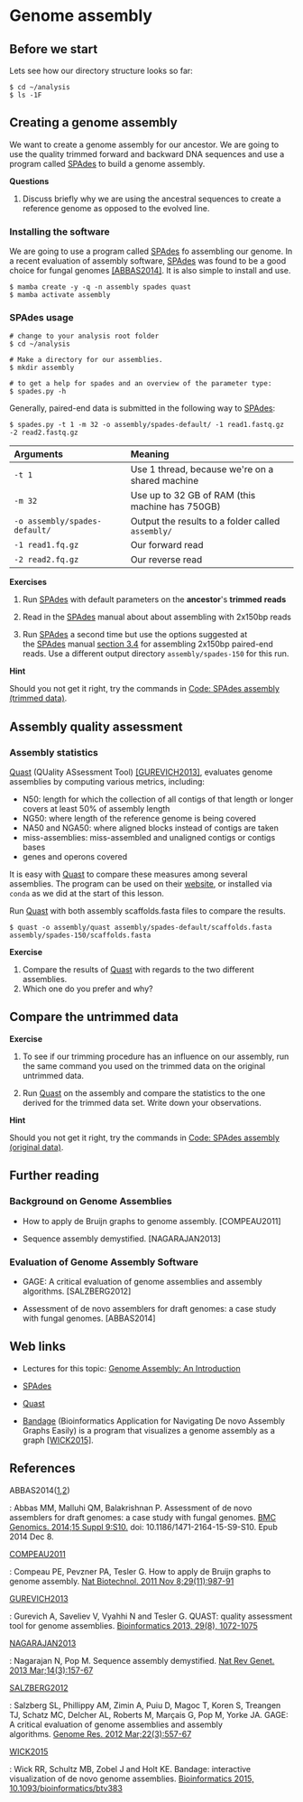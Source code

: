# Genome assembly

## Before we start

Lets see how our directory structure looks so far:

```
$ cd ~/analysis
$ ls -1F
```

## Creating a genome assembly

We want to create a genome assembly for our ancestor. We are going to
use the quality trimmed forward and backward DNA sequences and use a
program called [SPAdes](https://cab.spbu.ru/software/spades/) to build a genome
assembly.

**Questions**

1. Discuss briefly why we are using the ancestral sequences to create a reference genome as opposed to the evolved line.

### Installing the software

We are going to use a program
called [SPAdes](https://cab.spbu.ru/software/spades/) fo assembling our genome.
In a recent evaluation of assembly
software, [SPAdes](https://cab.spbu.ru/software/spades/) was found to be a good
choice for fungal
genomes [\[ABBAS2014\]](https://genomics.sschmeier.com/ngs-assembly/index.html#abbas2014).
It is also simple to install and use.

```
$ mamba create -y -q -n assembly spades quast
$ mamba activate assembly
```

### SPAdes usage

```console
# change to your analysis root folder
$ cd ~/analysis

# Make a directory for our assemblies.
$ mkdir assembly

# to get a help for spades and an overview of the parameter type:
$ spades.py -h
```

Generally, paired-end data is submitted in the following way
to [SPAdes](https://cab.spbu.ru/software/spades/):

```console
$ spades.py -t 1 -m 32 -o assembly/spades-default/ -1 read1.fastq.gz -2 read2.fastq.gz
```

| Arguments        | Meaning                                           |
| :--------------- | :------------------------------------------------ |
| `-t 1`           | Use 1 thread, because we're on a shared machine   |
| `-m 32`          | Use up to 32 GB of RAM (this machine has 750GB)   |
| `-o assembly/spades-default/`   | Output the results to a folder called `assembly/` |
| `-1 read1.fq.gz` | Our forward read                                  |
| `-2 read2.fq.gz` | Our reverse read                                  |

**Exercises**

1. Run [SPAdes](https://cab.spbu.ru/software/spades/) with default parameters on the **ancestor**'s **trimmed** **reads**

2. Read in the [SPAdes](https://cab.spbu.ru/software/spades/) manual about about assembling with 2x150bp reads

3. Run [SPAdes](https://cab.spbu.ru/software/spades/) a second time but use the options suggested at the [SPAdes](https://cab.spbu.ru/software/spades/) manual [section 3.4](http://cab.spbu.ru/files/release3.14.0/manual.html#sec3.4) for assembling 2x150bp paired-end reads. Use a different output directory `assembly/spades-150` for this run.

**Hint**

Should you not get it right, try the commands in [Code: SPAdes assembly (trimmed data)](https://genomics.sschmeier.com/code.html#code-assembly1).

## Assembly quality assessment

### Assembly statistics

[Quast](https://cab.spbu.ru/software/QUAST/) (QUality ASsessment Tool) [\[GUREVICH2013\]](https://genomics.sschmeier.com/ngs-assembly/index.html#gurevich2013), evaluates genome assemblies by computing various metrics, including:

- N50: length for which the collection of all contigs of that length
  or longer covers at least 50% of assembly length
- NG50: where length of the reference genome is being covered
- NA50 and NGA50: where aligned blocks instead of contigs are taken
- miss-assemblies: miss-assembled and unaligned contigs or contigs
  bases
- genes and operons covered

It is easy with [Quast](https://cab.spbu.ru/software/QUAST/) to compare these
measures among several assemblies. The program can be used on
their [website](https://cab.spbu.ru/software/QUAST/), or installed via `conda` as we did at the start of this lesson.


Run [Quast](https://cab.spbu.ru/software/QUAST/) with both assembly
scaffolds.fasta files to compare the results.

```
$ quast -o assembly/quast assembly/spades-default/scaffolds.fasta assembly/spades-150/scaffolds.fasta
```

**Exercise**

1. Compare the results of [Quast](https://cab.spbu.ru/software/QUAST/) with regards to the two different assemblies.
2. Which one do you prefer and why?

## Compare the untrimmed data

**Exercise**

1. To see if our trimming procedure has an influence on our assembly,
   run the same command you used on the trimmed data on the original
   untrimmed data.

2. Run [Quast](https://cab.spbu.ru/software/QUAST/) on the assembly and
   compare the statistics to the one derived for the trimmed data set.
   Write down your observations.

**Hint**

Should you not get it right, try the commands in [Code: SPAdes assembly (original data)](https://genomics.sschmeier.com/code.html#code-assembly2).

## Further reading

### Background on Genome Assemblies

- How to apply de Bruijn graphs to genome
  assembly. [COMPEAU2011]

- Sequence assembly demystified. [NAGARAJAN2013]

### Evaluation of Genome Assembly Software

- GAGE: A critical evaluation of genome assemblies and assembly
  algorithms. [SALZBERG2012]

- Assessment of de novo assemblers for draft genomes: a case study
  with fungal
  genomes. [ABBAS2014]

## Web links

- Lectures for this topic: [Genome Assembly: An
  Introduction](https://dx.doi.org/10.6084/m9.figshare.2972323.v1)

- [SPAdes](http://bioinf.spbau.ru/spades)

- [Quast](http://quast.bioinf.spbau.ru/)

- [Bandage](https://rrwick.github.io/Bandage/) (Bioinformatics
  Application for Navigating De novo Assembly Graphs Easily) is a
  program that visualizes a genome assembly as a
  graph [\[WICK2015\]](https://genomics.sschmeier.com/ngs-assembly/index.html#wick2015).

## References

ABBAS2014([1](https://genomics.sschmeier.com/ngs-assembly/index.html#id2),[2](https://genomics.sschmeier.com/ngs-assembly/index.html#id10))

:   Abbas MM, Malluhi QM, Balakrishnan P. Assessment of de novo
    assemblers for draft genomes: a case study with fungal genomes. [BMC
    Genomics. 2014;15 Suppl
    9:S10.](https://www.ncbi.nlm.nih.gov/pmc/articles/PMC4290589/) doi:
    10.1186/1471-2164-15-S9-S10. Epub 2014 Dec 8.

[COMPEAU2011](https://genomics.sschmeier.com/ngs-assembly/index.html#id7)

:   Compeau PE, Pevzner PA, Tesler G. How to apply de Bruijn graphs to
    genome assembly. [Nat Biotechnol. 2011 Nov
    8;29(11):987-91](https://dx.doi.org/10.1038/nbt.2023)

[GUREVICH2013](https://genomics.sschmeier.com/ngs-assembly/index.html#id4)

:   Gurevich A, Saveliev V, Vyahhi N and Tesler G. QUAST: quality
    assessment tool for genome assemblies. [Bioinformatics 2013, 29(8),
    1072-1075](https://bioinformatics.oxfordjournals.org/content/29/8/1072)

[NAGARAJAN2013](https://genomics.sschmeier.com/ngs-assembly/index.html#id8)

:   Nagarajan N, Pop M. Sequence assembly demystified. [Nat Rev Genet.
    2013 Mar;14(3):157-67](https://dx.doi.org/10.1038/nrg3367)

[SALZBERG2012](https://genomics.sschmeier.com/ngs-assembly/index.html#id9)

:   Salzberg SL, Phillippy AM, Zimin A, Puiu D, Magoc T, Koren S,
    Treangen TJ, Schatz MC, Delcher AL, Roberts M, Marçais G, Pop M,
    Yorke JA. GAGE: A critical evaluation of genome assemblies and
    assembly algorithms. [Genome Res. 2012
    Mar;22(3):557-67](http://genome.cshlp.org/content/22/3/557.full?sid=59ea80f7-b408-4a38-9888-3737bc670876)

[WICK2015](https://genomics.sschmeier.com/ngs-assembly/index.html#id11)

:   Wick RR, Schultz MB, Zobel J and Holt KE. Bandage: interactive
    visualization of de novo genome assemblies. [Bioinformatics 2015,
    10.1093/bioinformatics/btv383](https://bioinformatics.oxfordjournals.org/content/early/2015/07/11/bioinformatics.btv383.long)
